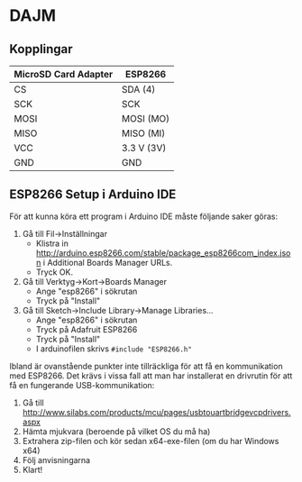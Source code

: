 DAJM
======


Kopplingar
------
| MicroSD Card Adapter | ESP8266    |
|----------------------|------------|
| CS                   | SDA (4)    |
| SCK                  | SCK        |
| MOSI                 | MOSI (MO)  |
| MISO                 | MISO (MI)  |
| VCC                  | 3.3 V (3V) |
| GND                  | GND        |

ESP8266 Setup i Arduino IDE
------
För att kunna köra ett program i Arduino IDE måste följande saker göras:

1. Gå till Fil->Inställningar
    - Klistra in <http://arduino.esp8266.com/stable/package_esp8266com_index.json> i Additional Boards Manager URLs.
	- Tryck OK.
2. Gå till Verktyg->Kort->Boards Manager
    - Ange "esp8266" i sökrutan
    - Tryck på "Install"
3. Gå till Sketch->Include Library->Manage Libraries...
    - Ange "esp8266" i sökrutan
    - Tryck på Adafruit ESP8266
    - Tryck på "Install"
    - I arduinofilen skrivs `#include "ESP8266.h"`
 
Ibland är ovanstående punkter inte tillräckliga för att få en kommunikation med ESP8266. Det krävs i vissa fall att man har installerat en drivrutin för att få en fungerande USB-kommunikation:

1. Gå till <http://www.silabs.com/products/mcu/pages/usbtouartbridgevcpdrivers.aspx> 
2. Hämta mjukvara (beroende på vilket OS du må ha)
3. Extrahera zip-filen och kör sedan x64-exe-filen  (om du har Windows x64)
4. Följ anvisningarna
5. Klart!
